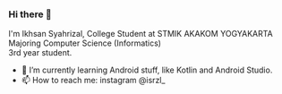 ### Hi there 👋

I'm Ikhsan Syahrizal, College Student at STMIK AKAKOM YOGYAKARTA  
Majoring Computer Science (Informatics)  
3rd year student.  

- 🌱 I’m currently learning Android stuff, like Kotlin and Android Studio.
- 📫 How to reach me: instagram @isrzl_
